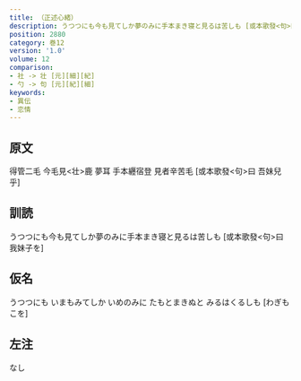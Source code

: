```yaml
---
title: （正述心緒）
description: うつつにも今も見てしか夢のみに手本まき寝と見るは苦しも [或本歌發<句>曰 我妹子を]
position: 2880
category: 巻12
version: '1.0'
volume: 12
comparison:
- 社 -> 壮 [元][細][紀]
- 勺 -> 句 [元][紀][細]
keywords:
- 異伝
- 恋情
---
```


## 原文

得管二毛 今毛見<壮>鹿 夢耳 手本纒宿登 見者辛苦毛 [或本歌發<句>曰 吾妹兒乎]

## 訓読

うつつにも今も見てしか夢のみに手本まき寝と見るは苦しも [或本歌發<句>曰 我妹子を]

## 仮名

うつつにも いまもみてしか いめのみに たもとまきぬと みるはくるしも [わぎもこを]

## 左注

なし
